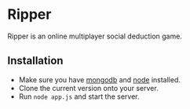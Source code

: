 # Ripper

Ripper is an online multiplayer social deduction game. 

## Installation

 - Make sure you have [mongodb](https://docs.mongodb.com/manual/installation/) and [node](https://nodejs.org/en/) installed. 
 - Clone the current version onto your server.
 - Run `node app.js` and start the server.
